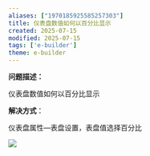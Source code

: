 ```yaml
---
aliases: ["1970185925585257303"]
title: 仪表盘数值如何以百分比显示
created: 2025-07-15
modified: 2025-07-15
tags: ['e-builder']
theme: e-builder
---
```


**问题描述：**

仪表盘数值如何以百分比显示

**解决方式**：

仪表盘属性—表盘设置，表盘值选择百分比

![](https://myhelpdoc.oss-cn-heyuan.aliyuncs.com/mdimages/728fc43e585a39498317b745f451e1b6.jpg)